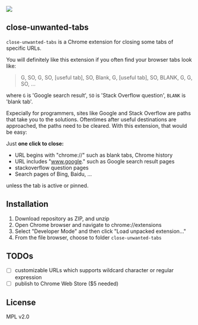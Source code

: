 ![](https://github.com/herrkaefer/close-unwanted-tabs/raw/master/icons/icon128.png)

## close-unwanted-tabs

`close-unwanted-tabs` is a Chrome extension for closing some tabs of specific URLs.

You will definitely like this extension if you often find your browser tabs look like:

>G, SO, G, SO, [useful tab], SO, Blank, G, [useful tab], SO, BLANK, G, G, SO, ...

where `G` is 'Google search result', `SO` is 'Stack Overflow question', `BLANK` is 'blank tab'.

Expecially for programmers, sites like Google and Stack Overflow are paths that take you to the solutions. Oftentimes after useful destinations are approached, the paths need to be cleared. With this extension, that would be easy:

Just **one click to close:**

- URL begins with "chrome://" such as blank tabs, Chrome history
- URL includes "www.google." such as Google search result pages
- stackoverflow question pages
- Search pages of Bing, Baidu, ...

unless the tab is active or pinned.

## Installation

1. Download repository as ZIP, and unzip
2. Open Chrome browser and navigate to chrome://extensions
3. Select "Developer Mode" and then click "Load unpacked extension..."
4. From the file browser, choose to folder `close-unwanted-tabs`

## TODOs

- [ ] customizable URLs which supports wildcard character or regular expression
- [ ] publish to Chrome Web Store ($5 needed)

## License

MPL v2.0
